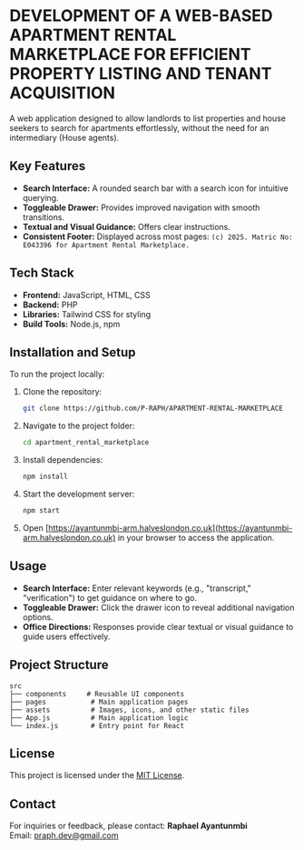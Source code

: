 # DEVELOPMENT OF A WEB-BASED APARTMENT RENTAL MARKETPLACE FOR EFFICIENT PROPERTY LISTING AND TENANT ACQUISITION

A web application designed to allow landlords to list properties and house seekers to search for apartments effortlessly, without the need for an intermediary (House agents).

## Key Features
- **Search Interface:** A rounded search bar with a search icon for intuitive querying.
- **Toggleable Drawer:** Provides improved navigation with smooth transitions.
- **Textual and Visual Guidance:** Offers clear instructions.
- **Consistent Footer:** Displayed across most pages: `(c) 2025. Matric No: E043396 for Apartment Rental Marketplace.`

## Tech Stack
- **Frontend:** JavaScript, HTML, CSS
- **Backend:** PHP 
- **Libraries:** Tailwind CSS for styling
- **Build Tools:** Node.js, npm

## Installation and Setup
To run the project locally:

1. Clone the repository:
   ```bash
   git clone https://github.com/P-RAPH/APARTMENT-RENTAL-MARKETPLACE
   ```
2. Navigate to the project folder:
   ```bash
   cd apartment_rental_marketplace
   ```
3. Install dependencies:
   ```bash
   npm install
   ```
4. Start the development server:
   ```bash
   npm start
   ```
5. Open [https://ayantunmbi-arm.halveslondon.co.uk](https://ayantunmbi-arm.halveslondon.co.uk) in your browser to access the application.

## Usage
- **Search Interface:** Enter relevant keywords (e.g., "transcript," "verification") to get guidance on where to go.
- **Toggleable Drawer:** Click the drawer icon to reveal additional navigation options.
- **Office Directions:** Responses provide clear textual or visual guidance to guide users effectively.

## Project Structure
```
src
├── components     # Reusable UI components
├── pages           # Main application pages
├── assets          # Images, icons, and other static files
├── App.js          # Main application logic
└── index.js        # Entry point for React
```

## License
This project is licensed under the [MIT License](LICENSE).

## Contact
For inquiries or feedback, please contact:
**Raphael Ayantunmbi**  
Email: [praph.dev@gmail.com](mailto:praph.dev@gmail.com)


